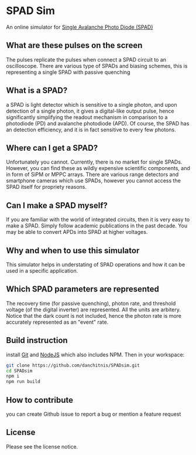 # SPAD Sim

An online simulator for [Single Avalanche Photo Diode (SPAD)](https://en.wikipedia.org/wiki/Single-photon_avalanche_diode)

## What are these pulses on the screen

The pulses replicate the pulses when connect a SPAD circuit to an oscilloscope. There are various type of SPADs and biasing schemes, this is representing a single SPAD with passive quenching

## What is a SPAD?

a SPAD is light detector which is sensitive to a single photon, and upon detection of a single photon, it gives a digital-like output pulse, hence significantly simplifying the readout mechanism in comparison to a photodiode (PD) and avalanche photodiode (APD). Of course, the SPAD has an detection efficiency, and it is in fact sensitive to every few photons.

## Where can I get a SPAD?

Unfortunately you cannot. Currently, there is no market for single SPADs. However, you can find these as wildly expensive scientific components, and in form of SiPM or MPPC arrays. There are various range detectors and smartphone cameras which use SPADs, however you cannot access the SPAD itself for propriety reasons.

## Can I make a SPAD myself?

If you are familiar with the world of integrated circuits, then it is very easy to make a SPAD. Simply follow academic publications in the past decade. You may be able to convert APDs into SPAD at higher voltages.

## Why and when to use this simulator

This simulator helps in understating of SPAD operations and how it can be used in a specific application.

## Which SPAD parameters are represented

The recovery time (for passive quenching), photon rate, and threshold voltage (of the digital inverter) are represented. All the units are arbitery. Notice that the dark count is not included, hence the photon rate is more accurately represented as an "event" rate.

## Build instruction

install [Git](https://git-scm.com/) and [NodeJS](https://nodejs.org/en/) which also includes NPM. Then in your workspace:

```bash
git clone https://github.com/danchitnis/SPADsim.git
cd SPADsim
npm i
npm run build
```

## How to contribute

you can create Github issue to report a bug or mention a feature request

## License

Please see the license notice.
